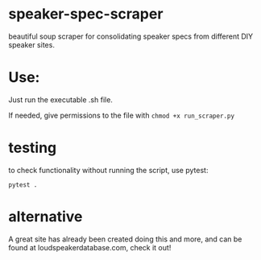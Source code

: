 # speaker-spec-scraper
beautiful soup scraper for consolidating speaker specs from different DIY speaker sites. 

# Use:
Just run the executable .sh file.

If needed, give permissions to the file with
`chmod +x run_scraper.py`

# testing
to check functionality without running the script, use pytest:

`pytest .`

# alternative
A great site has already been created doing this and more, and can be found at loudspeakerdatabase.com, check it out!
